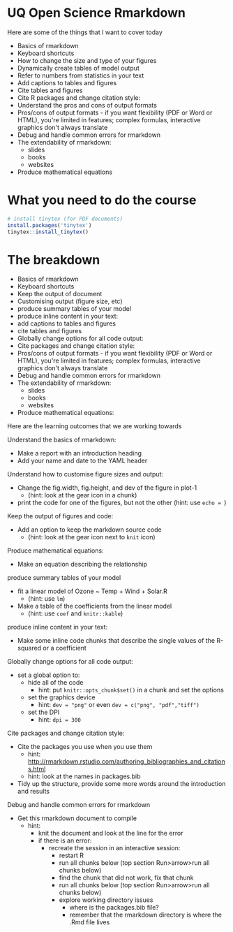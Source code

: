 # UQ Open Science Rmarkdown

Here are some of the things that I want to cover today

- Basics of rmarkdown
- Keyboard shortcuts
- How to change the size and type of your figures
- Dynamically create tables of model output
- Refer to numbers from statistics in your text
- Add captions to tables and figures
- Cite tables and figures
- Cite R packages and change citation style:
- Understand the pros and cons of output formats
- Pros/cons of output formats - if you want flexibility (PDF or Word or HTML), you're limited in features; complex formulas, interactive graphics don't always translate
- Debug and handle common errors for rmarkdown
- The extendability of rmarkdown:
  - slides
  - books
  - websites
- Produce mathematical equations

# What you need to do the course

```r
# install tinytex (for PDF documents)
install.packages('tinytex')
tinytex::install_tinytex()
```

# The breakdown

- Basics of rmarkdown
- Keyboard shortcuts
- Keep the output of document
- Customising output (figure size, etc)
- produce summary tables of your model
- produce inline content in your text:
- add captions to tables and figures
- cite tables and figures
- Globally change options for all code output:
- Cite packages and change citation style:
- Pros/cons of output formats - if you want flexibility (PDF or Word or HTML), you're limited in features; complex formulas, interactive graphics don't always translate
- Debug and handle common errors for rmarkdown
- The extendability of rmarkdown:
  - slides
  - books
  - websites
- Produce mathematical equations:

Here are the learning outcomes that we are working towards

Understand the basics of rmarkdown:

- Make a report with an introduction heading
- Add your name and date to the YAML header

Understand how to customise figure sizes and output:

- Change the fig.width, fig.height, and dev of the figure in plot-1
  - (hint: look at the gear icon in a chunk)
- print the code for one of the figures, but not the other (hint: use `echo = `)

Keep the output of figures and code:

- Add an option to keep the markdown source code 
  - (hint: look at the gear icon next to `knit` icon)

Produce mathematical equations:
  - Make an equation describing the relationship

produce summary tables of your model

  - fit a linear model of Ozone ~ Temp + Wind + Solar.R 
    - (hint: use `lm`)
  - Make a table of the coefficients from the linear model 
    - (hint: use `coef` and `knitr::kable`)
    
produce inline content in your text:

  - Make some inline code chunks that describe the single values of the R-squared or a coefficient

Globally change options for all code output:

- set a global option to: 
  - hide all of the code
    - hint: put `knitr::opts_chunk$set()` in a chunk and set the options
  - set the graphics device
    - hint: `dev = "png"` or even `dev = c("png", "pdf","tiff")`
  - set the DPI
    - hint: `dpi = 300`

Cite packages and change citation style:

- Cite the packages you use when you use them
  - hint: http://rmarkdown.rstudio.com/authoring_bibliographies_and_citations.html
  - hint: look at the names in packages.bib
- Tidy up the structure, provide some more words around the introduction and results

Debug and handle common errors for rmarkdown

- Get this rmarkdown document to compile
  - hint:
    - knit the document and look at the line for the error
    - if there is an error:
       - recreate the session in an interactive session:
          - restart R
          - run all chunks below (top section Run>arrow>run all chunks below)
          - find the chunk that did not work, fix that chunk
          - run all chunks below (top section Run>arrow>run all chunks below)
          - explore working directory issues
            - where is the packages.bib file?
            - remember that the rmarkdown directory is where the .Rmd file lives
